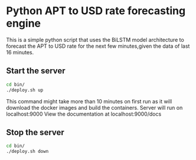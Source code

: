 # Python APT to USD rate forecasting engine
This is a simple python script that uses the BiLSTM model architecture to forecast the APT to USD rate for the next few minutes,given the data of last 16 minutes.

## Start the server
```bash
cd bin/
./deploy.sh up
```
This command might take more than 10 minutes on first run as it will download the docker images and build the containers.
Server will run on localhost:9000
View the documentation at localhost:9000/docs

## Stop the server
```bash
cd bin/
./deploy.sh down
```

